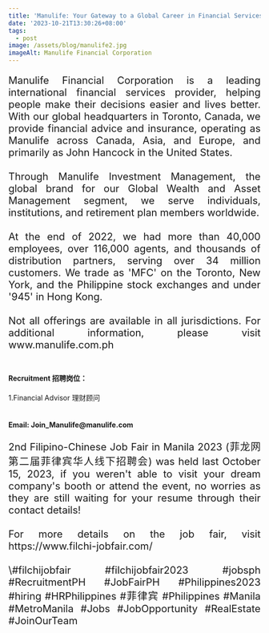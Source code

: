 ```yaml
---
title: 'Manulife: Your Gateway to a Global Career in Financial Services'
date: '2023-10-21T13:30:26+08:00'
tags:
  - post
image: /assets/blog/manulife2.jpg
imageAlt: Manulife Financial Corporation
---
```

<p style = "font-size: 20px" align = "justify">Manulife Financial Corporation is a leading international financial services provider, helping people make their decisions easier and lives better. With our global headquarters in Toronto, Canada, we provide financial advice and insurance, operating as Manulife across Canada, Asia, and Europe, and primarily as John Hancock in the United States. <br><br>Through Manulife Investment Management, the global brand for our Global Wealth and Asset Management segment, we serve individuals, institutions, and retirement plan members worldwide.<br><br>At the end of 2022, we had more than 40,000 employees, over 116,000 agents, and thousands of distribution partners, serving over 34 million customers. We trade as 'MFC' on the Toronto, New York, and the Philippine stock exchanges and under '945' in Hong Kong.<br><br>Not all offerings are available in all jurisdictions. For additional information, please visit www.manulife.com.ph
<br><br>

<h4>Recruitment 招聘岗位：</h4>
1.Financial Advisor 理财顾问
<br><br>


<h4>Email: Join_Manulife@manulife.com</h4>



<p style = "font-size: 20px" align = "justify">2nd Filipino-Chinese Job Fair in Manila 2023 (菲龙网第二届菲律宾华人线下招聘会) was held last October 15, 2023, if you weren't able to visit your dream company's booth or attend the event, no worries as they are still waiting for your resume through their contact details! <br><br>For more details on the job fair, visit https://www.filchi-jobfair.com/<br><br>\#filchijobfair #filchijobfair2023 #jobsph #RecruitmentPH #JobFairPH #Philippines2023 #hiring #HRPhilippines #菲律宾 #Philippines #Manila #MetroManila #Jobs #JobOpportunity #RealEstate #JoinOurTeam
